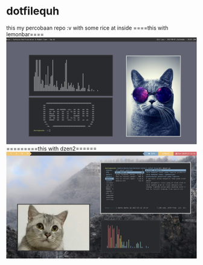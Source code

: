 # dotfilequh
this my percobaan repo :v
with some rice at inside
====this with lemonbar====
![lemonbar](https://github.com/Dante08/dotfilequh/blob/master/2017-08-07-233345_1366x768_scrot.png)
=========this with dzen2======
![dzen2](https://github.com/Dante08/dotfilequh/blob/master/2017-07-16-215224_1366x768_scrot.png)

